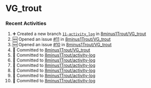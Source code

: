 # VG_trout
### Recent Activities
<!--START_SECTION:activity-->
1. ➕ Created a new branch [`11-activity_log`](https://github.com/8minus1Trout/VG_trout/tree/11-activity_log) in [8minus1Trout/VG_trout](https://github.com/8minus1Trout/VG_trout)
2. 🆕 Opened an issue [#11](https://github.com/8minus1Trout/VG_trout/issues/11) in [8minus1Trout/VG_trout](https://github.com/8minus1Trout/VG_trout)
3. 🆕 Opened an issue [#10](https://github.com/8minus1Trout/VG_trout/issues/10) in [8minus1Trout/VG_trout](https://github.com/8minus1Trout/VG_trout)
4. 📝 Committed to [8minus1Trout/VG_trout](https://github.com/8minus1Trout/VG_trout/commit/4fce0f22f7425222a67117b034063607bae81f91)
5. 📝 Committed to [8minus1Trout/activity-log](https://github.com/8minus1Trout/activity-log/commit/2122b3c7204d1269fb21164fc01809cbc240971a)
6. 📝 Committed to [8minus1Trout/activity-log](https://github.com/8minus1Trout/activity-log/commit/32b4656e37bd50524c5161e9b99201ed9d205422)
7. 📝 Committed to [8minus1Trout/activity-log](https://github.com/8minus1Trout/activity-log/commit/fe861e7d8368000918a8bbaaa25e2e6a5c18c63a)
8. 📝 Committed to [8minus1Trout/activity-log](https://github.com/8minus1Trout/activity-log/commit/b9452cfcfdf568b5d57d3bf602c435cdce5576ae)
9. 📝 Committed to [8minus1Trout/activity-log](https://github.com/8minus1Trout/activity-log/commit/838eb9dfecda3b148c0b3a971bd43655007f9ff9)
10. 📝 Committed to [8minus1Trout/activity-log](https://github.com/8minus1Trout/activity-log/commit/86ef9865344f07695d864da981a909aab8ca74f2)
<!--END_SECTION:activity-->
